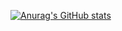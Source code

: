 [![Anurag's GitHub stats](https://github-readme-stats.vercel.app/api?username=BEC0ME)](https://github.com/anuraghazra/github-readme-stats?count_private=true)
